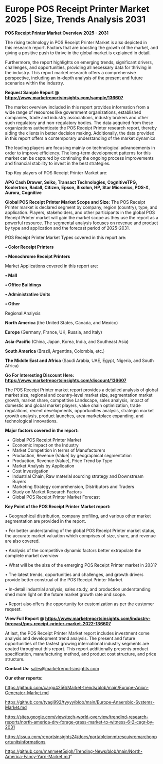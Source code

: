  # Europe POS Receipt Printer Market 2025 | Size, Trends Analysis 2031

<Strong> POS Receipt Printer Market Overview 2025 - 2031</strong>

The rising technology in POS Receipt Printer Market is also depicted in this research report. Factors that are boosting the growth of the market, and giving a positive push to thrive in the global market is explained in detail.

Furthermore, the report highlights on emerging trends, significant drivers, challenges, and opportunities, providing all necessary data for thriving in the industry. This report market research offers a comprehensive perspective, including an in-depth analysis of the present and future scenarios within the industry.

<strong>Request Sample Report @ <a href=https://www.marketreportsinsights.com/sample/136607>https://www.marketreportsinsights.com/sample/136607</a></strong>

The market overview included in this report provides information from a wide range of resources like government organizations, established companies, trade and industry associations, industry brokers and other such regulatory and non-regulatory bodies. The data acquired from these organizations authenticate the POS Receipt Printer research report, thereby aiding the clients in better decision making. Additionally, the data provided in this report offers a contemporary understanding of the market dynamics.

The leading players are focusing mainly on technological advancements in order to improve efficiency. The long-term development patterns for this market can be captured by continuing the ongoing process improvements and financial stability to invest in the best strategies.

Top Key players of POS Receipt Printer Market are:

<strong>APG Cash Drawer, Seiko, Transact Technologies, CognitiveTPG, Koolertron, Radall, Citizen, Epson, Bixolon, HP, Star Micronics, POS-X, Aurora, Cognitive</strong>

<strong><b>Global POS Receipt Printer Market Scope and Size:</b></strong>
The POS Receipt Printer market is declared segment by company, region (country), type, and application. Players, stakeholders, and other participants in the global POS Receipt Printer market will gain the market scope as they use the report as a powerful resource. The segmental analysis focuses on revenue and product by type and application and the forecast period of 2025-2031.

POS Receipt Printer Market Types covered in this report are:

<strong>• Color Receipt Printers

• Monochrome Receipt Printers</strong>

Market Applications covered in this report are:

<strong>• Mall

• Office Buildings

• Administrative Units

• Other</strong> 

Regional Analysis

<strong>North America</strong> (the United States, Canada, and Mexico)

<strong>Europe</strong> (Germany, France, UK, Russia, and Italy)

<strong>Asia-Pacific</strong> (China, Japan, Korea, India, and Southeast Asia)

<strong>South America</strong> (Brazil, Argentina, Colombia, etc.)

<strong>The Middle East and Africa</strong> (Saudi Arabia, UAE, Egypt, Nigeria, and South Africa)

<strong>Go For Interesting Discount Here: <a href=https://www.marketreportsinsights.com/discount/136607>https://www.marketreportsinsights.com/discount/136607</a></strong>

The POS Receipt Printer market report provides a detailed analysis of global market size, regional and country-level market size, segmentation market growth, market share, competitive Landscape, sales analysis, impact of domestic and global market players, value chain optimization, trade regulations, recent developments, opportunities analysis, strategic market growth analysis, product launches, area marketplace expanding, and technological innovations.

<strong><b>Major factors covered in the report:</b></strong>
<ul>
  <li>Global POS Receipt Printer Market </li>
  <li>Economic Impact on the Industry</li>
  <li>Market Competition in terms of Manufacturers</li>
  <li>Production, Revenue (Value) by geographical segmentation</li>
  <li>Production, Revenue (Value), Price Trend by Type</li>
  <li>Market Analysis by Application</li>
  <li>Cost Investigation</li>
  <li>Industrial Chain, Raw material sourcing strategy and Downstream Buyers</li>
  <li>Marketing Strategy comprehension, Distributors and Traders</li>
  <li>Study on Market Research Factors</li>
  <li>Global POS Receipt Printer Market Forecast</li>
</ul>

<strong><b>Key Point of the POS Receipt Printer Market report:</b></strong>

• Geographical distribution, company profiling, and various other market segmentation are provided in the report.

• For better understanding of the global POS Receipt Printer market status, the accurate market valuation which comprises of size, share, and revenue are also covered.

• Analysis of the competitive dynamic factors better extrapolate the complete market overview

• What will be the size of the emerging POS Receipt Printer market in 2031?

• The latest trends, opportunities and challenges, and growth drivers provide better construal of the POS Receipt Printer Market.

• In-detail industrial analysis, sales study, and production understanding shed more light on the future market growth rate and scope.

• Report also offers the opportunity for customization as per the customer request.

<strong><b>View Full Report @ <a href=https://www.marketreportsinsights.com/industry-forecast/pos-receipt-printer-market-2022-136607>https://www.marketreportsinsights.com/industry-forecast/pos-receipt-printer-market-2022-136607</a></b></strong>


At last, the POS Receipt Printer Market report includes investment come analysis and development trend analysis. The present and future opportunities of the fastest growing international industry segments are coated throughout this report. This report additionally presents product specification, manufacturing method, and product cost structure, and price structure.

<strong>Contact Us:</strong>
sales@marketreportsinsights.com

<strong>Our other reports:</strong>

<a href=https://github.com/cargo4256/Market-trends/blob/main/Europe-Anion-Generator-Market.md>https://github.com/cargo4256/Market-trends/blob/main/Europe-Anion-Generator-Market.md</a>

<a href=https://github.com/tyagi992/tyyyy/blob/main/Europe-Anaerobic-Systems-Market.md>https://github.com/tyagi992/tyyyy/blob/main/Europe-Anaerobic-Systems-Market.md</a>

<a href=https://sites.google.com/view/tech-world-overview/trendind-research-reports/north-america-dry-forage-grass-market-to-witness-6-2-cagr-by-2031>https://sites.google.com/view/tech-world-overview/trendind-research-reports/north-america-dry-forage-grass-market-to-witness-6-2-cagr-by-2031</a>

<a href=https://issuu.com/reportsinsights24/docs/portableionmtrescuivremarchopportunitsinformations>https://issuu.com/reportsinsights24/docs/portableionmtrescuivremarchopportunitsinformations</a>

<a href=https://github.com/manmeet5sigh/Trending-News/blob/main/North-America-Fancy-Yarn-Market.md>https://github.com/manmeet5sigh/Trending-News/blob/main/North-America-Fancy-Yarn-Market.md</a>"
